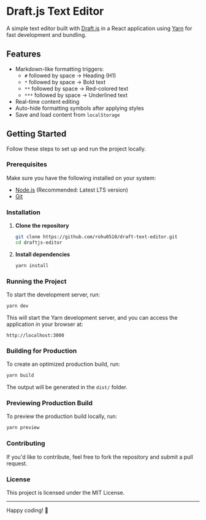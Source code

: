# Draft.js Text Editor

A simple text editor built with [Draft.js](https://draftjs.org/) in a React application using [Yarn](https://yarnpkg.com/) for fast development and bundling.

## Features

- Markdown-like formatting triggers:
  - `#` followed by space → Heading (H1)
  - `*` followed by space → Bold text
  - `**` followed by space → Red-colored text
  - `***` followed by space → Underlined text
- Real-time content editing
- Auto-hide formatting symbols after applying styles
- Save and load content from `localStorage`

## Getting Started

Follow these steps to set up and run the project locally.

### Prerequisites

Make sure you have the following installed on your system:

- [Node.js](https://nodejs.org/) (Recommended: Latest LTS version)
- [Git](https://git-scm.com/)

### Installation

1. **Clone the repository**

   ```sh
   git clone https://github.com/rohu0510/draft-text-editor.git
   cd draftjs-editor
   ```

2. **Install dependencies**

   ```sh
   yarn install
   ```

### Running the Project

To start the development server, run:

```sh
yarn dev
```

This will start the Yarn development server, and you can access the application in your browser at:

```
http://localhost:3000
```

### Building for Production

To create an optimized production build, run:

```sh
yarn build
```

The output will be generated in the `dist/` folder.

### Previewing Production Build

To preview the production build locally, run:

```sh
yarn preview
```

### Contributing

If you'd like to contribute, feel free to fork the repository and submit a pull request.

### License

This project is licensed under the MIT License.

---

Happy coding! 🚀

